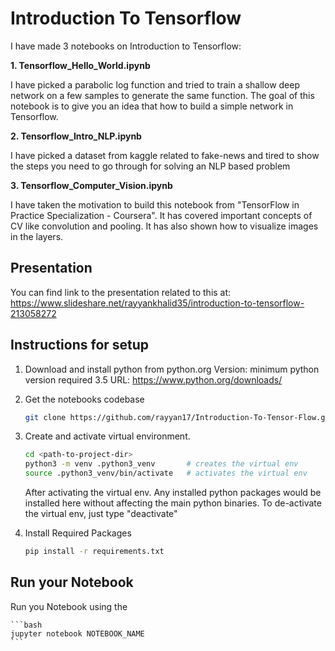 # Introduction To Tensorflow

I have made 3 notebooks on Introduction to Tensorflow:


**1. Tensorflow_Hello_World.ipynb**

I have picked a parabolic log function and tried to train a shallow deep network on a few samples to generate the same function. The goal of this notebook is to give you an idea that how to build a simple network in Tensorflow.



**2. Tensorflow_Intro_NLP.ipynb**

I have picked a dataset from kaggle related to fake-news and tired to show the steps you need to go through for solving an NLP based problem


**3. Tensorflow_Computer_Vision.ipynb**

I have taken the motivation to build this notebook from "TensorFlow in Practice Specialization - Coursera". It has covered important concepts of CV like convolution and pooling. It has also shown how to visualize images in the layers.


## Presentation 

You can find link to the presentation related to this at:
https://www.slideshare.net/rayyankhalid35/introduction-to-tensorflow-213058272


## Instructions for setup

1. Download and install python from python.org
    Version: minimum python version required 3.5
    URL: https://www.python.org/downloads/


2. Get the notebooks codebase

    ```bash
    git clone https://github.com/rayyan17/Introduction-To-Tensor-Flow.git <path-to-project-dir>
    ```

3. Create and activate virtual environment.

    ```bash
    cd <path-to-project-dir>
    python3 -m venv .python3_venv       # creates the virtual env
    source .python3_venv/bin/activate   # activates the virtual env
    ```
    After activating the virtual env. Any installed python packages would be installed here without affecting the main python binaries.
    To de-activate the virtual env, just type "deactivate"

4. Install Required Packages
    
    ```bash
    pip install -r requirements.txt
    ```

## Run your Notebook
Run you Notebook using the  

    ```bash
    jupyter notebook NOTEBOOK_NAME
    ```
